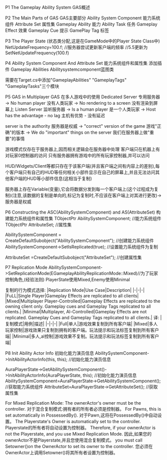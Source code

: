 P1 The Gameplay Ability System
GAS概述

P2 The Main Parts of GAS GAS主要部分
Ability System Component 能力系统组件
Attribute Set 属性集
Gameplay Ability 能力
Ability Task 任务
Gameplay Effect 效果
Gameplay Cue 提示
GamePlay Tag 标签

P3 The Player State (状态类分配,这是在GameMode中的Player State Class中)
NetUpdateFrequency=100.f; //服务器尝试更新客户端的频率
//5.5更新为SetNetUpdateFrequency(100.f)

P4 Ability System Component And Attribute Set 能力系统组件和属性集
添加插件 Gameplay Abilities
Abilitysystemcomponent蓝图类

需要在Target.cs中添加"GameplayAbilities" "GameplayTags" "GameplayTasks"三个模块

P5 GAS in Multiplayer GAS 在多人游戏中的使用
Dedicated Server 专用服务器
-> No human player 没有人类玩家
-> No rendering to a screen 没有渲染到屏幕上
Listen Server 监听服务器
-> Is a human player 是一个人类玩家
-> Host has the advantage - no lag 主机有优势 - 没有延迟

server is the authority 服务器是权威
-> "correct" version of the game 游戏"正确"的版本
-> We do "important" things on the server 我们在服务器上做"重要"的事情

游戏模式仅存在于服务器上,因而相关逻辑会在服务器中处理
客户端只在机器上有对玩家0控制器的访问
只有服务器拥有游戏中的所有玩家控制器,并可以访问

HUD/Widgets/Client等都只存在于该客户端(并且客户端之间有内容上的差别),每个客户端只有自己的HUD等任何相关小部件显示在自己的屏幕上,并且无法访问其他客户端的HUD等小部件信息(这相当于复制)

服务器上存在Variable(变量),它会将数据分发到每一个客户端上(这个过程成为复制)(注意,该数据的复制是单向的,标记为复制时,不应该在客户端上对其进行更改)->服务器是权威

P6 Constructing the ASC(AbilitySystemComponent) and AS(AttributeSet) 构建能力系统组件和属性集
TObjectPtr<UAbilitySystemComponent> AbilitySystemComponent; //能力系统组件
TObjectPtr<UAttributeSet> AttributeSet; //属性集

AbilitySystemComponent = CreateDefaultSubobject<UAbilitySystemComponent>("AbilitySystemComponent"); //创建能力系统组件
AbilitySystemComponent->SetIsReplicated(true); //设置能力系统组件为复制

AttributeSet =CreateDefaultSubobject<UAttributeSet>("AttributeSet"); //创建属性集

P7 Replication Mode
AbilitySystemComponent->SetReplicationMode(EGameplayAbilityReplicationMode::Mixed)//为了玩家控制角色,(经验法则)
PlayerState使用Mixed,Enemy使用Minimal

复制的行为模式选择:
|Replication Mode|Use Case|Description|
|-|-|-|
|FuLL|Single Player|Gameplay Effects are replicated to all clients|
|Mixed|Multiplayer Player-Controlled|Gameplay Effects are replicated to the owning client only. Gameplay cues and Gameplay Tags replicated to all clients.|
|Minimal|Multiplayer, Al-Controlled|Gameplay Effects are not replicated. Gameplay Cues and Gameplay Tags replicated to all clients.|
译:
|复制模式|用例|描述|
|-|-|-|
|Full|单人|游戏效果复制到所有客户端|
|Mixed|多人玩家控制|游戏效果只复制到拥有的客户端。玩法提示和玩法标签复制到所有客户端|
|Minimal|多人,al控制|游戏效果不复制。玩法提示和玩法标签复制到所有客户端|

P8 Init Ability Actor Info 初始化能力演员信息
AbilitySystemComponent->InitAbilityActorInfo(this, this); //初始化能力演员信息

AuraPlayerState->GetAbilitySystemComponent()->InitAbilityActorInfo(AuraPlayerState, this); //初始化能力演员信息
AbilitySystemComponent=AuraPlayerState->GetAbilitySystemComponent(); //获取能力系统组件
AttributeSet=AuraPlayerState->GetAttributeSet(); //获取属性集

For Mixed Replication Mode: The ownerActor's owner must be the controller.
对于混合复制模式:拥有者的所有者必须是控制器。
For Pawns, this is set automatically in PossessedBy().
对于Pawn,这将在PossessedBy()中自动设置。
The Playerstate's Owner is automatically set to the controller.
Playerstate的所有者将自动设置为控制器。
Therefore, if your ownerActor is not the Playerstate, and you use Mixed Replication Mode.
因此,如果您的ownerActor不是Playerstate,并且您使用混合复制模式。
you must call Setowner()on the OwnerActor to set its owner to the controller.
您必须在OwnerActor上调用Setowner()将其所有者设置为控制器。
